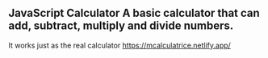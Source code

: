 ## JavaScript Calculator A basic calculator that can add, subtract, multiply and divide numbers. 
It works just as the real calculator
https://mcalculatrice.netlify.app/
